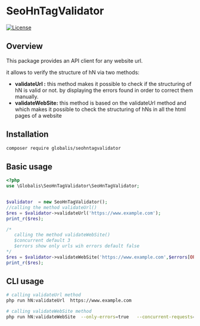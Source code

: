 # SeoHnTagValidator
[![License](https://poser.pugx.org/globalis/chargebee-php-sdk/license)](https://github.com/akramkies/SeoHnTagValidator/blob/main/LICENSE.md)

Overview
------------

This package provides an API client for any website url.

it allows to verify the structure of hN via two methods:
- **validateUrl :** this method makes it possible to check if the structuring of hN is valid or not. by displaying the errors found in order to correct them manually.
- **validateWebSite:** this method is based on the validateUrl method and which makes it possible to check the structuring of hNs in all the html pages of a website

Installation
------------

```bash
composer require globalis/seohntagvalidator
```

Basic usage
------------

```php
<?php
use \Globalis\SeoHnTagValidator\SeoHnTagValidator;


$validator  = new SeoHnTagValidator();
//calling the method validateUrl()
$res = $validator->validateUrl('https://www.example.com');
print_r($res);

/* 
   calling the method validateWebSite()
   $concurrent default 3
   $errors show only urls wih errors default false 
*/
$res = $validator->validateWebSite('https://www.example.com',$errors[OPTIONAL],$concurrent[OPTIONAL]);
print_r($res);


```

CLI usage
------------
```bash
# calling validateUrl method
php run hN:validateUrl  https://www.example.com

# calling validateWebSite method
php run hN:validateWebSite  --only-errors=true   --concurrent-requests=6 https://www.example.com
```
